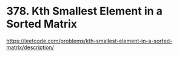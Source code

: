 # 378. Kth Smallest Element in a Sorted Matrix

https://leetcode.com/problems/kth-smallest-element-in-a-sorted-matrix/description/